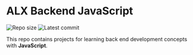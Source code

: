 # ALX Backend JavaScript

![Repo size](https://img.shields.io/github/repo-size/lordwill1/alx-backend-javascript)
![Latest commit](https://img.shields.io/github/last-commit/lordwill1/alx-backend-javascript/master?style=round-square)

This repo contains projects for learning back end development concepts with __JavaScript__.
